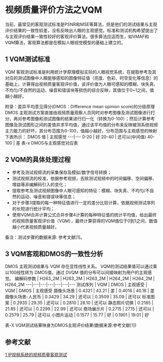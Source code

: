 # 视频质量评价方法之VQM

当前，最常见的客观测试标准是PSNR和MSE等算法，但是他们的测试结果与主观评价结果的一致性较差，没有反映出人眼的主观感觉。标准和测试机构希望提出了与主观评价结果一致性较好的客观评价算法。很多算法应运而生，如VMAF和VQM算法，客观算法都是在模拟人眼视觉模型的基础上建立的。

## 1 VQM测试标准

VQM 客观测试标准是利用统计学原理模拟实际的人眼视觉系统，在提取参考及其对应的测试图像中人眼能够感知的图像特征值（亮度、色彩、时空变化等信息）的基础上，计算得出视频质量客观评价值，该评价值为人眼可感知的模糊、块失真、不均匀/不自然的运动、噪音和错误块等损伤的综合反映，其值位于0~1之间，值越小越好。

附录：差异平均意见得分(DMOS：Difference mean opinion score)的分级原理
DMOS 主观测试方案直接由视频质量观察人员同时对参考图像及测试图像进行打分，再对参考图像和测试图像的结果进行归一化（转换为0-100）；然后计算参考图像及测试图形之间的差值并求平均值，通过该平均值的分布来反映被测系统视频主力能力的好坏，其分布范围为0-100，值越小越好。分布范围与主观感觉的映射下表所示：
DMOS 值 | 主观感觉
---|---
0-20 | 好
20-40 | 还可以(中间值)
40-100 | 差
表-x DMOS与主观感觉对应表

## 2 VQM的具体处理过程

- 参考及测试视频流的采集保存及模拟/数字信号转换；
- 测试视频流的校准，依据参考视频，去除测试视频中的时间偏移、空间偏移、增益等非编解码引入的变化；
- 提取参考及测试视频图像中人眼可感知的特征：模糊、块失真、不均匀/不自然的运动、噪音和错误块等信息；
- 对于步骤3提取的每一种特征值进行一定的差分比较计算，依据视频测试序列的长短进行统计平均；
- 使用VQM合并计算公式合并步骤4计算的每种特征值的统计平均值，给出最终的视频质量客观评价值（VQM），最终计算获得的VQM值位于0到1之间，数值越小代表视频质量越好。

备注：测试步骤的数据来源: 参考文献[1]。

## 3 VQM客观和DMOS的一致性分析

DMOS 主观测试结果与 VQM 存在显性线性关系。 VQM的测试结果值可以通过乘以100线性转为 DMOS值，通过 DVQM 值的分布可以间接映射为用户的主观感觉。
编解码参数 | H263_2M | H263_2M | H263_2M | H264_2M | H264_2M | H264_2M
---|---|---|---|---|---|---
测试序列 | VQM | DMOS | 主观感受 | VQM | DMOS | 主观感受
摄像头场景 | 0.4321 | 43.21 | 差 | 0.4016 | 40.16 | 差
摄像头场景-人民币 | 0.3429 | 34.29 | 还可以 | 0.3509 | 35.09 | 还可以
标准图案 | 0.2935 | 29.35 | 还可以 | 0.2810 | 28.10 | 还可以
静态照片切换 | 0.2185 | 21.85 | 还可以 | 0.2299 | 22.99 | 还可以
商场展示片 | 0.2715 | 27.15 | 还可以 | 0.2579 | 25.79 | 还可以
小图片运动 | 0.1577 | 15.77 | 好 | 0.1901 | 19.01 | 好

表-X VQM测试结果映身为DMOS主观评价结果(数据来源:参考文献[1])

## 参考文献

[1 IP视频系统的视频质量客观测试](http://www.h3c.com/cn/d_201006/679125_30008_0.htm)